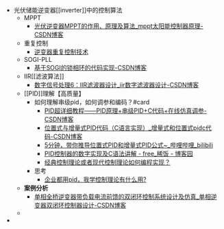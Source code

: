 - 光伏储能逆变器[[inverter]]中的控制算法
	- MPPT
		- [光伏逆变器MPPT的作用、原理及算法_mppt太阳能控制器原理-CSDN博客](https://blog.csdn.net/lyd0813/article/details/135275457)
	- 重复控制
		- [逆变器重复控制技术](https://blog.csdn.net/liuzhijun301/article/details/80445590)
	- SOGI-PLL
		- [基于SOGI的锁相环的代码实现-CSDN博客](https://blog.csdn.net/sinat_40597468/article/details/125582569)
	- IIR[[滤波算法]]
		- [数字信号处理6：IIR滤波器设计_iir数字滤波器设计-CSDN博客](https://blog.csdn.net/zuguorui/article/details/116402961)
	- [[PID]]理解【高质量】
		- 如何理解串级pid，如何调参和编码？#card
			- [PID超详细教程——PID原理+串级PID+C代码+在线仿真调参-CSDN博客](https://blog.csdn.net/skythinker616/article/details/123019829)
			- [位置式与增量式PID代码（C语言实现）_增量式和位置式pidc代码-CSDN博客](https://blog.csdn.net/qq_30759585/article/details/121611219?sharetype=blog&shareId=121611219&sharerefer=APP&sharesource=qq_36321579)
			- [5分钟，带你推导位置式PID和增量式PID公式~_哔哩哔哩_bilibili](https://www.bilibili.com/video/BV1TP411D7xd/?spm_id_from=333.788.recommend_more_video.-1&vd_source=f92eb336806a7a264c052ec82b31d75d)
			- [PID控制器的数字实现及C语法讲解 - free_稀饭 - 博客园](https://www.cnblogs.com/cjq0301/p/5184808.html)
			- [经典控制理论或者现代控制理论如何编程实现？](https://mp.weixin.qq.com/s?__biz=Mzk0OTU2ODg5OQ==&mid=2247484076&idx=1&sn=fb5ef0dcddde680d5bf95fb1a723e165&chksm=c3571640f4209f561c5e46af79ce3dcacdb1ab1629b79789fb3c881fd0cbb692dd3268d2dd1e&mpshare=1&scene=1&srcid=08115lJNngpuJ2RKEutDrYvM&sharer_shareinfo=72ffc0a84a9f5769dc3dd4b46045d761&sharer_shareinfo_first=72ffc0a84a9f5769dc3dd4b46045d761)
		- 思考
			- [企业都用pid，我学控制理论有什么用?](https://mp.weixin.qq.com/s?__biz=Mzk0OTU2ODg5OQ==&mid=2247484619&idx=1&sn=743751a6f6d152048187d7c5637a19f5&chksm=c26824c051e127f995b5492bad9ada6d85f49bb6c983db0381df046f77e95b5cd08310d943aa&mpshare=1&scene=1&srcid=1020ydvM7nhkqlAnwuN9lagr&sharer_shareinfo=6d4c54e137a5da63ca09f915b2bf9a2a&sharer_shareinfo_first=6d4c54e137a5da63ca09f915b2bf9a2a)
	- **案例分析**
		- [单相全桥逆变器带负载电流前馈的双闭环控制系统设计及仿真_单相逆变器双闭环控制器设计-CSDN博客](https://blog.csdn.net/qq_45040388/article/details/118087862)
	-
-
